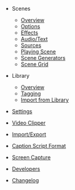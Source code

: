 - Scenes

  - [Overview](scenes.md)
  - [Options](options.md)
  - [Effects](effects.md)
  - [Audio/Text](audio_text.md)
  - [Sources](sources.md)
  - [Playing Scene](playing_scene.md)
  - [Scene Generators](scene_generators.md)
  - [Scene Grid](grid.md)
  
- Library

  - [Overview](library.md)
  - [Tagging](tagging.md)
  - [Import from Library](import_from_library.md)  
  
- [Settings](config.md)
- [Video Clipper](clips.md)
- [Import/Export](import_export.md)
- [Caption Script Format](caption_script.md)
- [Screen Capture](screen_capture.md)
- [Developers](developers.md)
- [Changelog](changelog.md)